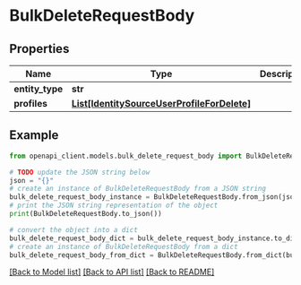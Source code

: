 # BulkDeleteRequestBody


## Properties

Name | Type | Description | Notes
------------ | ------------- | ------------- | -------------
**entity_type** | **str** |  | [optional] 
**profiles** | [**List[IdentitySourceUserProfileForDelete]**](IdentitySourceUserProfileForDelete.md) |  | [optional] 

## Example

```python
from openapi_client.models.bulk_delete_request_body import BulkDeleteRequestBody

# TODO update the JSON string below
json = "{}"
# create an instance of BulkDeleteRequestBody from a JSON string
bulk_delete_request_body_instance = BulkDeleteRequestBody.from_json(json)
# print the JSON string representation of the object
print(BulkDeleteRequestBody.to_json())

# convert the object into a dict
bulk_delete_request_body_dict = bulk_delete_request_body_instance.to_dict()
# create an instance of BulkDeleteRequestBody from a dict
bulk_delete_request_body_from_dict = BulkDeleteRequestBody.from_dict(bulk_delete_request_body_dict)
```
[[Back to Model list]](../README.md#documentation-for-models) [[Back to API list]](../README.md#documentation-for-api-endpoints) [[Back to README]](../README.md)


